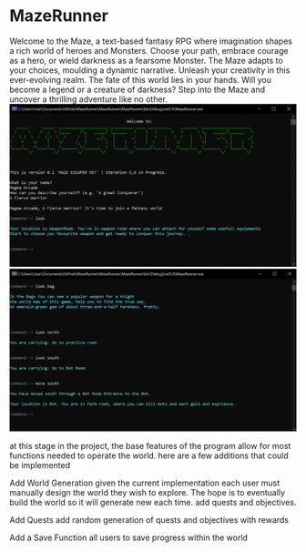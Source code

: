 # MazeRunner
Welcome to the Maze, a text-based fantasy RPG where imagination shapes a rich world of heroes and Monsters. Choose your path, embrace courage as a hero, or wield darkness as a fearsome Monster. The Maze adapts to your choices, moulding a dynamic narrative. Unleash your creativity in this ever-evolving realm. The fate of this world lies in your hands. Will you become a legend or a creature of darkness? Step into the Maze and uncover a thrilling adventure like no other.
<img width="674" alt="Capture" src="img/Title Screen.PNG">
<img width="674" alt="Capture2" src="img/Exporing.PNG">


at this stage in the project, the base features of the program allow for most functions needed to operate the world. here are a few additions that could be implemented

Add World Generation
given the current implementation each user must manually design the world they wish to explore. The hope is to eventually build the world so it will generate new each time. add quests and objectives.

Add Quests
add random generation of quests and objectives with rewards

Add a Save Function
all users to save progress within the world
